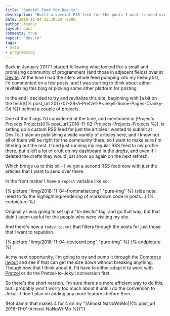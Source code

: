 ```yaml
---
title: "Special Feed for Dev.to"
description: "Built a special RSS feed for the posts I want to send over to Dev.to"
date: 2018-11-04 22:30:00 -0500
author: AnonJr
layout: post
comments: true
repost: "dev.to"
tags:
- meta
- programming
---
```


Back in January 2017 I started following what looked like a small and promising community of programmers (and those in adjacent fields) over at [Dev.to](https://dev.to/). At the time I had the site's whole feed pumping into my Feedly list, I'd commented on a few posts, and I was starting to think about either revitalizing this blog or picking some other platform for posting.

In the end I decided to try and revitalize this site, beginning with [a bit on the tech]({% post_url 2017-07-28-A-Pretzel-A-Jekyll-Some-Pages-Cranky-Git %}) behind a couple of projects.

One of the things I'd considered at the time, and mentioned in [Projects Projects Projects]({% post_url 2018-11-02-Projects-Projects-Projects %}), is setting up a custom RSS feed for just the articles I wanted to submit at Dev.To. I plan on publishing a wide variety of articles here, and I know not all of them will be right for the community there, so I want to make sure I'm filtering out the rest. I tried just running my regular RSS feed to my profile there, but it left a lot of cruft on my dashboard in the *drafts*, and even if I deleted the drafts they would just show up again on the next refresh.

Which brings us to this bit - I've got a second RSS feed now with just the articles that I want to send over there.

In the front matter I have a `repost` variable like so:

{% picture "/img/2018-11-04-frontmatter.png" "pure-img" %}
(side note: need to fix the highlighting/rendering of markdown code in posts...)
{% endpicture %}

Originally I was going to set up a "to-dev.to" tag, and go that way, but that didn't seem useful for the people who were visiting my site.

And there's now a `todev.to.xml` that filters through the posts for just those that I want to republish.

{% picture "/img/2018-11-04-devtoxml.png" "pure-img" %}
{% endpicture %}

At my next opportunity, I'm going to try and pump it through the [Compress layout](https://github.com/penibelst/jekyll-compress-html) and see if that can get the size down without breaking anything. Though now that I think about it, I'd have to either adapt it to work with [Pretzel](https://github.com/Code52/pretzel) or do the Pretzel-to-Jekyll conversion first.

So there's the short version. I'm sure there's a more efficient way to do this, but I probably won't worry too much about it until I do the conversion to Jekyll. I don't plan on adding any more features before then.

(Hot damn! that makes 4 for 4 on my "[Almost NaNoWriMo]({% post_url 2018-11-01-Almost-NaNoWriMo %})"!)